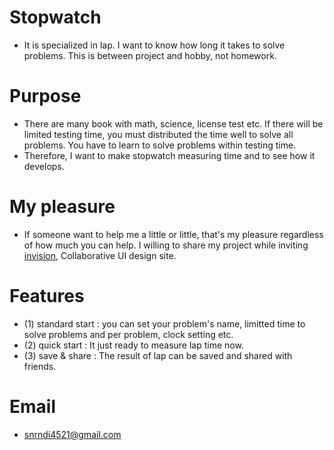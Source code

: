 # Stopwatch
 - It is specialized in lap. I want to know how long it takes to solve problems. This is between project and hobby, not homework.

# Purpose
 - There are many book with math, science, license test etc. If there will be limited testing time, you must distributed 
   the time well to solve all problems. You have to learn to solve problems within testing time. 
 - Therefore, I want to make stopwatch measuring time and to see how it develops.
 
# My pleasure
 - If someone want to help me a little or little, that's my pleasure regardless of how much you can help. I willing to share my project
   while inviting [invision](https://invis.io/DPGNB45J8HV), Collaborative UI design site.
   
# Features
- (1) standard start : you can set your problem's name, limitted time to solve problems and per problem, clock setting etc. 
- (2) quick start : It just ready to measure lap time now.
- (3) save & share : The result of lap can be saved and shared with friends.

# Email
- snrndi4521@gmail.com
